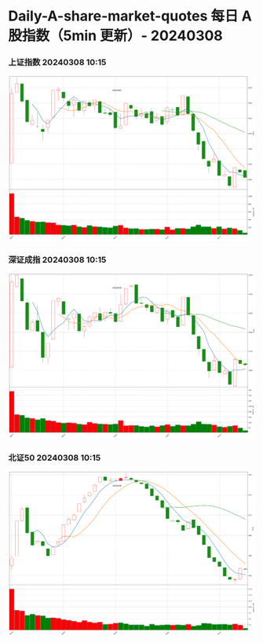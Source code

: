 
# Daily-A-share-market-quotes 每日 A 股指数（5min 更新）- 20240308

### 上证指数 20240308 10:15
![](./fig/2024/3/20240308-sh000001.png)

### 深证成指 20240308 10:15
![](./fig/2024/3/20240308-sz399001.png)

### 北证50 20240308 10:15
![](./fig/2024/3/20240308-bj899050.png)
